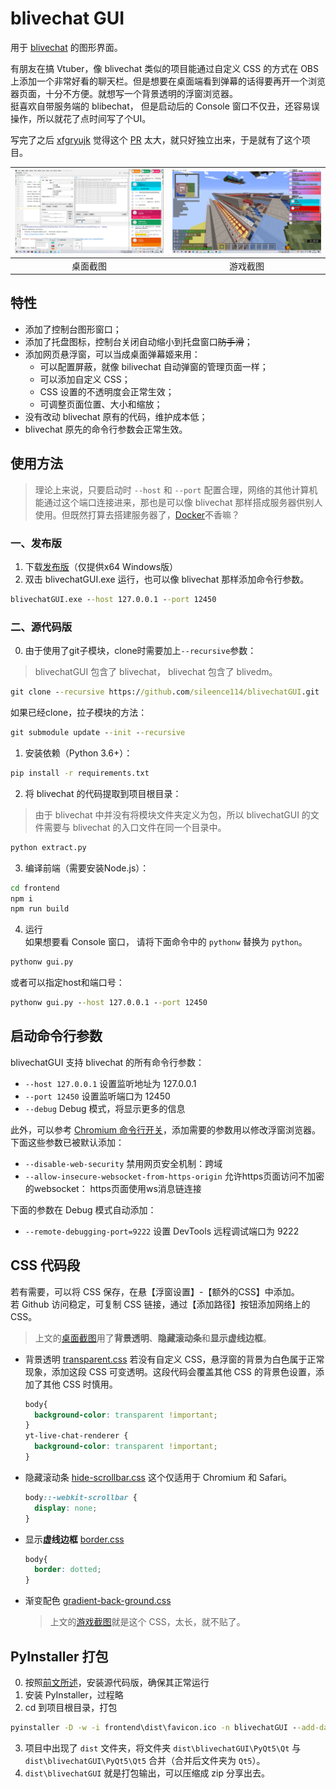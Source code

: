 # blivechat GUI

用于 [blivechat]( https://github.com/xfgryujk/blivechat ) 的图形界面。

有朋友在搞 Vtuber，像 blivechat 类似的项目能通过自定义 CSS 的方式在 OBS 上添加一个非常好看的聊天栏。但是想要在桌面端看到弹幕的话得要再开一个浏览器页面，十分不方便。就想写一个背景透明的浮窗浏览器。  
挺喜欢自带服务端的 blibechat， 但是启动后的 Console 窗口不仅丑，还容易误操作，所以就花了点时间写了个UI。 

写完了之后 [xfgryujk]( https://github.com/xfgryujk ) 觉得这个 [PR]( https://github.com/xfgryujk/blivechat/pull/50 ) 太大，就只好独立出来，于是就有了这个项目。


| ![桌面截图]( https://github.com/sileence114/blivechatGUI/blob/master/document/screenshot-desktop.png ) | ![游戏截图]( https://github.com/sileence114/blivechatGUI/blob/master/document/screenshot-game.png ) |
| :----: | :----: |
| 桌面截图 | 游戏截图 |


## 特性

* 添加了控制台图形窗口；
* 添加了托盘图标，控制台关闭自动缩小到托盘窗口~~防手滑~~；
* 添加网页悬浮窗，可以当成桌面弹幕姬来用：
  * 可以配置屏蔽，就像 bilivechat 自动弹窗的管理页面一样；
  * 可以添加自定义 CSS；
  * CSS 设置的不透明度会正常生效；
  * 可调整页面位置、大小和缩放；
* 没有改动 blivechat 原有的代码，维护成本低；
* blivechat 原先的命令行参数会正常生效。

## 使用方法

> 理论上来说，只要启动时 `--host` 和 `--port` 配置合理，网络的其他计算机能通过这个端口连接进来，那也是可以像 blivechat 那样搭成服务器供别人使用。但既然打算去搭建服务器了，[Docker]( https://github.com/xfgryujk/blivechat#%E5%9B%9Bdocker%E8%87%AA%E5%BB%BA%E6%9C%8D%E5%8A%A1%E5%99%A8 )不香嘛？

### 一、发布版

1. 下载[发布版]( https://github.com/sileence114/blivechatGUI/releases )（仅提供x64 Windows版）
2. 双击 blivechatGUI.exe 运行，也可以像 blivechat 那样添加命令行参数。
  ```bat
  blivechatGUI.exe --host 127.0.0.1 --port 12450
  ```

### 二、源代码版

0. 由于使用了git子模块，clone时需要加上`--recursive`参数：
  > blivechatGUI 包含了 blivechat， blivechat 包含了 blivedm。
  ```bat
  git clone --recursive https://github.com/sileence114/blivechatGUI.git
  ```
  如果已经clone，拉子模块的方法：
  ```bat
  git submodule update --init --recursive
  ```
1. 安装依赖（Python 3.6+）：
  ```bat
  pip install -r requirements.txt
  ```
2. 将 blivechat 的代码提取到项目根目录：
  > 由于 blivechat 中并没有将模块文件夹定义为包，所以 blivechatGUI 的文件需要与 blivechat 的入口文件在同一个目录中。
  ```bat
  python extract.py
  ```
3. 编译前端（需要安装Node.js）：
  ```bat
  cd frontend
  npm i
  npm run build
  ```
4. 运行  
如果想要看 Console 窗口， 请将下面命令中的 `pythonw` 替换为 `python`。
  ```bat
  pythonw gui.py
  ```
或者可以指定host和端口号：
  ```bat
  pythonw gui.py --host 127.0.0.1 --port 12450
  ```

## 启动命令行参数

blivechatGUI 支持 blivechat 的所有命令行参数：

* `--host 127.0.0.1` 设置监听地址为 127.0.0.1
* `--port 12450` 设置监听端口为 12450
* `--debug` Debug 模式，将显示更多的信息

此外，可以参考 [Chromium 命令行开关]( https://peter.sh/experiments/chromium-command-line-switches/ )，添加需要的参数用以修改浮窗浏览器。  
下面这些参数已被默认添加：  

* `--disable-web-security` 禁用网页安全机制：跨域
* `--allow-insecure-websocket-from-https-origin` 允许https页面访问不加密的websocket： https页面使用ws消息链连接

下面的参数在 Debug 模式自动添加：

* `--remote-debugging-port=9222` 设置 DevTools 远程调试端口为 9222

## CSS 代码段

若有需要，可以将 CSS 保存，在悬【浮窗设置】-【额外的CSS】中添加。  
若 Github 访问稳定，可复制 CSS 链接，通过【添加路径】按钮添加网络上的 CSS。
> 上文的[桌面截图]( https://github.com/sileence114/blivechatGUI#blivechat-gui )用了**背景透明**、**隐藏滚动条**和**显示虚线边框**。

* 背景透明 [transparent.css]( https://github.com/sileence114/blivechatGUI/raw/master/document/transparent.css )
若没有自定义 CSS，悬浮窗的背景为白色属于正常现象，添加这段 CSS 可变透明。这段代码会覆盖其他 CSS 的背景色设置，添加了其他 CSS 时慎用。
  ```css
  body{
    background-color: transparent !important;
  }
  yt-live-chat-renderer {
    background-color: transparent !important;
  }
  ```
* 隐藏滚动条 [hide-scrollbar.css]( https://github.com/sileence114/blivechatGUI/raw/master/document/hide-scrollbar.css )
这个仅适用于 Chromium 和 Safari。
  ```css
  body::-webkit-scrollbar {
    display: none;
  }
  ```

* 显示**虚线边框** [border.css]( https://github.com/sileence114/blivechatGUI/raw/master/document/border.css )
  ```css
  body{
    border: dotted;
  }
  ```

* 渐变配色 [gradient-back-ground.css]( https://github.com/sileence114/blivechatGUI/blob/master/document/gradient-back-ground.css )

  > 上文的[游戏截图]( https://github.com/sileence114/blivechatGUI#blivechat-gui )就是这个 CSS，太长，就不贴了。

## PyInstaller 打包

0. 按照[前文所述]( https://github.com/sileence114/blivechatGUI#%E4%BA%8C%E6%BA%90%E4%BB%A3%E7%A0%81%E7%89%88 )，安装源代码版，确保其正常运行
1. 安装 PyInstaller，过程略
2. cd 到项目根目录，打包
 ```bat
 pyinstaller -D -w -i frontend\dist\favicon.ico -n blivechatGUI --add-data=".\data\*;.\data" --add-data=".\frontend\dist;.\frontend\dist" --add-data=".\log;.\log" gui.py
 ```
3. 项目中出现了 `dist` 文件夹，将文件夹 `dist\blivechatGUI\PyQt5\Qt` 与 `dist\blivechatGUI\PyQt5\Qt5` 合并（合并后文件夹为 `Qt5`）。 
4. `dist\blivechatGUI` 就是打包输出，可以压缩成 zip 分享出去。
